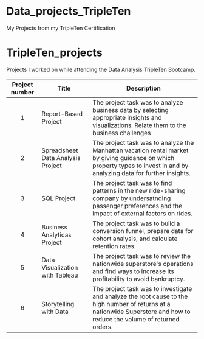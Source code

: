 # Data_projects_TripleTen
My Projects from my TripleTen Certification
# TripleTen_projects
Projects I worked on while attending the Data Analysis TripleTen Bootcamp.


| Project number | Title | Description |
| :-----------: | ----------- |----------- |
| 1 | Report-Based Project| The project task was to analyze business data by selecting appropriate insights and visualizations. Relate them to the business challenges|
| 2 | Spreadsheet Data Analysis Project | The project task was to analyze the Manhattan vacation rental market by giving guidance on which property types to invest in and by analyzing data for further insights.|
| 3 | SQL Project | The project task was to find patterns in the new ride-sharing company by undersatnding passenger preferences and the impact of external factors on rides.|
| 4 | Business Analyticas Project | The project task was to build a conversion funnel, prepare data for cohort analysis, and calculate retention rates. |
|5| Data Visualization with Tableau | The project task was to review the nationwide superstore's operations and find ways to increase its profitability to avoid bankruptcy.|
|6| Storytelling with Data | The project task was to investigate and analyze the root cause to the high number of returns at a nationwide Superstore and how to reduce the volume of returned orders.|
